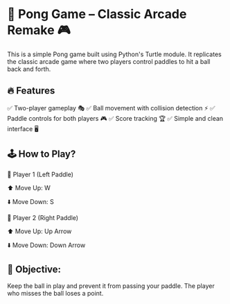 # 🏓 Pong Game – Classic Arcade Remake 🎮
This is a simple Pong game built using Python's Turtle module. It replicates the classic arcade game where two players control paddles to hit a ball back and forth.

## 🔥 Features
✅ Two-player gameplay 🎭
✅ Ball movement with collision detection ⚡
✅ Paddle controls for both players 🎮
✅ Score tracking 🏆
✅ Simple and clean interface 🖥️

## 🕹️ How to Play?
👤 Player 1 (Left Paddle)

⬆️ Move Up: W

⬇️ Move Down: S

👤 Player 2 (Right Paddle)

⬆️ Move Up: Up Arrow

⬇️ Move Down: Down Arrow

## 🎯 Objective: 
Keep the ball in play and prevent it from passing your paddle. The player who misses the ball loses a point.